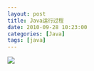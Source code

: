 ```yaml
---
layout: post
title: Java运行过程
date: 2010-09-28 10:23:00
categories: [Java]
tags: [java]
---
```

![](http://hi.csdn.net/attachment/201009/28/0_12856405277yy3.gif)
